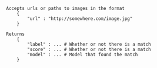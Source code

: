     Accepts urls or paths to images in the format
        {
            "url" : "http://somewhere.com/image.jpg"
        }

    Returns
        {
            "label" : ... # Whether or not there is a match
            "score" : ... # Whether or not there is a match
            "model" : ... # Model that found the match
        }